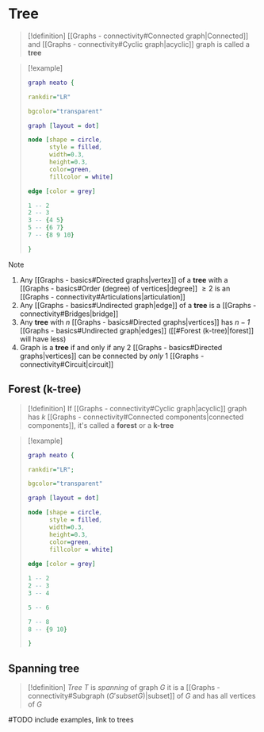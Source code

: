 
# Tree

> [!definition] 
> [[Graphs - connectivity#Connected graph|Connected]] and [[Graphs - connectivity#Cyclic graph|acyclic]] graph is called a **tree**

> [!example] 
> 
> ```dot 
> graph neato { 
> 
> rankdir="LR"
> 
> bgcolor="transparent" 
> 
> graph [layout = dot] 
> 
> node [shape = circle, 
>       style = filled, 
>       width=0.3, 
>       height=0.3, 
>       color=green, 
>       fillcolor = white] 
> 
> edge [color = grey] 
> 
> 1 -- 2
> 2 -- 3
> 3 -- {4 5}
> 5 -- {6 7}
> 7 -- {8 9 10}
> 
> } 
> ```
> 

> [!note] 
> 1. Any [[Graphs - basics#Directed graphs|vertex]] of a **tree** with a [[Graphs - basics#Order (degree) of vertices|degree]] $\geq 2$ is an [[Graphs - connectivity#Articulations|articulation]]
> 2. Any [[Graphs - basics#Undirected graph|edge]] of a **tree** is a [[Graphs - connectivity#Bridges|bridge]] 
> 3. Any **tree** with *$n$* [[Graphs - basics#Directed graphs|vertices]] has *$n-1$* [[Graphs - basics#Undirected graph|edges]] ([[#Forest (k-tree)|forest]] will have less)
> 4. Graph is a **tree** if and only if any 2 [[Graphs - basics#Directed graphs|vertices]] can be connected by *only* 1 [[Graphs - connectivity#Circuit|circuit]]

## Forest (k-tree)

> [!definition] 
> If [[Graphs - connectivity#Cyclic graph|acyclic]] graph has *k* [[Graphs - connectivity#Connected components|connected components]], it's called a **forest** or a **k-tree**

> [!example] 
> 
> ```dot 
> graph neato { 
> 
> rankdir="LR";
> 
> bgcolor="transparent" 
> 
> graph [layout = dot] 
> 
> node [shape = circle, 
>       style = filled, 
>       width=0.3, 
>       height=0.3, 
>       color=green, 
>       fillcolor = white] 
>       
> edge [color = grey] 
> 
> 1 -- 2
> 2 -- 3
> 3 -- 4
> 
> 5 -- 6
> 
> 7 -- 8
> 8 -- {9 10}
> 
> } 
> ```

## Spanning tree

> [!definition]
> *Tree* $T$ is *spanning* of graph $G$ it is a [[Graphs - connectivity#Subgraph ($G' subset G$)|subset]] of $G$ and has all vertices of $G$	

#TODO include examples, link to trees


